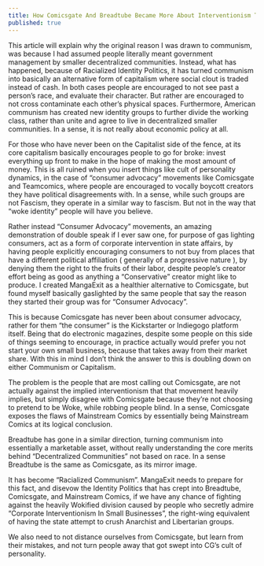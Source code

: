 ```yaml
---
title: How Comicsgate And Breadtube Became More About Interventionism Than Consumer Advocacy
published: true
---
```

This article will explain why the original reason I was drawn to communism, was because I had assumed people literally meant government management by smaller decentralized communities. Instead, what has happened, because of Racialized Identity Politics, it has turned communism into basically an alternative form of capitalism where social clout is traded instead of cash. In both cases people are encouraged to not see past a person’s race, and evaluate their character. But rather are encouraged to not cross contaminate each other’s physical spaces. Furthermore, American communism has created new identity groups to further divide the working class, rather than unite and agree to live in decentralized smaller communities. In a sense, it is not really about economic policy at all.

For those who have never been on the Capitalist side of the fence, at its core capitalism basically encourages people to go for broke: invest everything up front to make in the hope of making the most amount of money. This is all ruined when you insert things like cult of personality dynamics, in the case of “consumer advocacy” movements like Comicsgate and Teamcomics, where people are encouraged to vocally boycott creators they have political disagreements with. In a sense, while such groups are not Fascism, they operate in a similar way to fascism. But not in the way that “woke identity” people will have you believe.

Rather instead “Consumer Advocacy” movements, an amazing demonstration of double speak if I ever saw one, for purpose of gas lighting consumers, act as a form of corporate intervention in state affairs, by having people explicitly encouraging consumers to not buy from places that have a different political affiliation ( generally of a progressive nature ), by denying them the right to the fruits of their labor, despite people’s creator effort being as good as anything a “Conservative” creator might like to produce. I created MangaExit as a healthier alternative to Comicsgate, but found myself basically gaslighted by the same people that say the reason they started their group was for “Consumer Advocacy”.

This is because Comicsgate has never been about consumer advocacy, rather for them “the consumer” is the Kickstarter or Indiegogo platform itself. Being that do electronic magazines, despite some people on this side of things seeming to encourage, in practice actually would prefer you not start your own small business, because that takes away from their market share. With this in mind I don’t think the answer to this is doubling down on either Communism or Capitalism.

The problem is the people that are most calling out Comicsgate, are not actually against the implied interventionism that that movement heavily implies, but simply disagree with Comicsgate because they’re not choosing to pretend to be Woke, while robbing people blind. In a sense, Comicsgate exposes the flaws of Mainstream Comics by essentially being Mainstream Comics at its logical conclusion.

Breadtube has gone in a similar direction, turning communism into essentially a marketable asset, without really understanding the core merits behind “Decentralized Communities” not based on race. In a sense Breadtube is the same as Comicsgate, as its mirror image.

It has become “Racialized Communism”. MangaExit needs to prepare for this fact, and disevow the Identity Politics that has crept into Breadtube, Comicsgate, and Mainstream Comics, if we have any chance of fighting against the heavily Wokified division caused by people who secretly admire “Corporate Interventionism In Small Businesses”, the right-wing equivalent of having the state attempt to crush Anarchist and Libertarian groups.

We also need to not distance ourselves from Comicsgate, but learn from their mistakes, and not turn people away that got swept into CG’s cult of personality.
